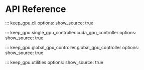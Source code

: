 # API Reference

::: keep_gpu.cli
    options:
      show_source: true

::: keep_gpu.single_gpu_controller.cuda_gpu_controller
    options:
      show_source: true

::: keep_gpu.global_gpu_controller.global_gpu_controller
    options:
      show_source: true

::: keep_gpu.utilities
    options:
      show_source: true

